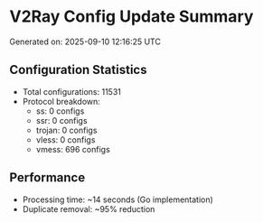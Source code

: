 # V2Ray Config Update Summary
Generated on: 2025-09-10 12:16:25 UTC

## Configuration Statistics
- Total configurations: 11531
- Protocol breakdown:
  - ss: 0 configs
  - ssr: 0 configs
  - trojan: 0 configs
  - vless: 0 configs
  - vmess: 696 configs

## Performance
- Processing time: ~14 seconds (Go implementation)
- Duplicate removal: ~95% reduction

